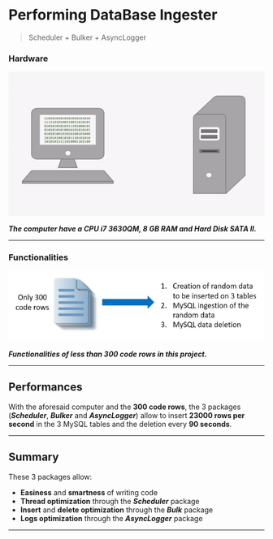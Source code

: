 
# Performing DataBase Ingester

> Scheduler + Bulker + AsyncLogger

### Hardware

![From CPU To Hard Disk](src/main/resources/CPU2HD.gif)

***The computer have a CPU i7 3630QM, 8 GB RAM and Hard Disk SATA II.***

---
### Functionalities

![Functionalities](src/main/resources/Functionalities.JPG)

***Functionalities of less than 300 code rows in this project.***

---
## Performances

With the aforesaid computer and the **300 code rows**, the 3 packages (***Scheduler***, ***Bulker*** and 
***AsyncLogger***) allow to insert **23000 rows per second** in the 3 MySQL tables and the deletion 
every **90 seconds**.

---
## Summary

These 3 packages allow:

- **Easiness** and **smartness** of writing code 
- **Thread optimization** through the ***Scheduler*** package
- **Insert** and **delete optimization** through the ***Bulk*** package
- **Logs optimization** through the ***AsyncLogger*** package

---
